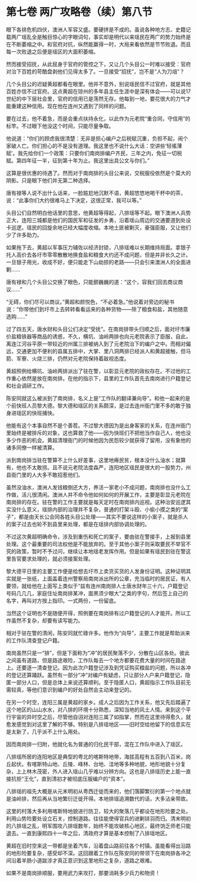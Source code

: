 # 第七卷 两广攻略卷（续）第八节

眼下各排危机四伏，澳洲人军容又盛。要硬拼是不成的。虽说各种地方志、史籍记载两广瑶乱全是触目惊心的字眼词句，事实却是明代以来瑶民在两广的势力始终是在不断萎缩之中。和官府对抗，纵然能赢得一时，大局来看依然是节节败退。而且每一次败退之后便是瑶区的大面积萎缩。

 

然而接受招抚，从此屈身于官府的管控之下，又让几个头目公一时难以接受：官府对治下百姓的苛酷盘剥他们见得太多了。一旦接受“招抚”，岂不是“人为刀俎”？

 

几个头目公的迟疑黄超都看在眼里。他并不意外，别说瑶民信不过官府，就是其他百姓亦信不过官府。这点黄超在琼州的多年县主任生涯中是深有体会――可以说17世纪的中下层社会里，官府的信用已是荡然无存。他每到一地，要花很大的力气才能重建这种信用。现在他在连州又遇到了同样的问题。

 

要在过去，他不着急，而是会重点扶持永化，以此作为元老院“重合同，守信用”的标竿。不过眼下他没这个时间，只能尽量争取。

 

他说道：“你们的顾虑我很清楚：无非是担心编户之后税赋沉重，负担不起，闹个家破人亡。你们担心的不是没有道理。我这里也不说什么大话：空讲些‘轻徭薄赋’。我先给你们一个政策：只要你们南岗排编户齐民，三年之内，免征一切税赋。第四年征一半，征到第十年为止。我这里出具公文与你们。”

 

这算是很优惠的待遇了。然而对于南岗排的头目公来说，交税服役依然是个莫大的阴影。只是眼下他们并无第二种选择。

 

唐有禄等人说不出什么话来，一脸尴尬地沉默不语，黄超悠悠地喝干杯中的茶，说：“此事你们大约很难马上下决定，这很正常，我可以等。”

 

头目公们自然明白他话里的意思，他黄超等得起，八排瑶等不起。眼下澳洲人兵势正大，连阳三城都是他们的国民军和征发的乡勇，沿着瑶山周边的交通要道到处设卡巡逻。瑶民的回旋余地已经大幅度收缩。本地土匪被剿灭，豪强臣服，又让他们少了许多助力。

 

如果拖下去，黄超以军事压力辅佐以经济封锁，八排瑶难以长期维持局面。拿银子托人高价去各圩市零零散散地换食盐和粮食大约还不成问题，但是并非长久之计。一旦银子用光，收成不好，便只能走下山劫掠的老路――只会引来澳洲人的全面进剿……

 

唐有禄和几个头目公交换了眼色，只能颤巍巍的道：“这个，容我们回去商议商议……”

 

“无碍，你们尽可以商议。”黄超和颜悦色，“不必着急。”他说着对旁边的秘书说：“你带他们到圩市上去转转看看运来的各种货物――除了粮食和盐，其他随意选购……”

 

过了四五天，唐水财和头目公们决定“受抚”。在南岗排带头归顺之后，面对圩市廉价盐粮铁器等商品的诱惑，不久，横坑、油岭两排也向元老院表示了臣服，自此，离连江河谷平原一带较近的州属三排被纳入到了元老院治下的编户之中。而相对偏远，交通更加不便利的县属五排中，大掌、里八洞两排已经派人和黄超接触，但马箭、军寮、火烧三排，仍然对元老院保持着敌视态度。

 

黄超照例给横坑、油岭两排派出了驻在警，以彰显元老院的政权存在。不过他的工作重心依然是放在南岗排。在他的指示下，县里的工作队首先去南岗进行户籍登记和社会调研工作。

 

陈安同就这么被派到了南岗排，名义上是“工作队的翻译兼向导”。和他一起来的是个前快班人员黎大德。黎大德和瑶区的关系颇深，是过去连州衙门里不多的敢于独身进瑶区的快班捕快。

 

他能有这个本事自然不是个善茬。不过黎大德因为是出身客家的关系，在连州衙门里始终是被排斥的对象，这也算救了他――因为快班们不把他当作自己人，他也没多少作恶的机会。黄超清理衙门的时候他因为民怨较少就获得了留用，没有象他的诸多同僚一样被清算。

 

派到南岗排当驻在警算不上什么好差事，这里地瘠民贫，根本没什么油水；就算有，他也不太敢捞。且不说元老院法度森严，连阳地区瑶民是很大的一股势力，州县衙门里的人大多不敢招惹他们。

 

虽然没油水，澳洲人发钱粮倒还大方，养活一家老小不成问题，南岗排也没什么工作做，活儿很清闲。澳洲人并不命令他如何如何的开展工作，主要是彰显元老院在南岗排的存在。驻在警的工作主要就是每天定时在南岗排内巡视。这种治安巡逻其实没什么意义，瑶排内部的治理并不复杂，普通的打架斗殴、小偷小摸之类的“案子”，都是由天长公会同各姓头目公处理――其实不要说这样的小案子，就是杀人的案子过去也轮不到县里来处理，都是在瑶排内部协调处理的。

 

不过这次黄超明确命令，涉及到重伤和死亡的案子，要由驻在警接手，上报到县里处理。这个最重要的司法权他是不能放弃的。至于其他小案子则采取要民不举官不究的政策，暂时不予过问，继续让本地瑶老发挥作用。但是如果有瑶民到驻在警这里告官要求处理的，就必须接案处理。

 

黎大德平日里的主要工作便是给想去圩市上卖货买货的人发身份证明。这种证明其实就是一张纸，上面盖着连州警察局南岗派出所的公章，充当临时的居民证，有人要领，就给他在上面写上类似于“兹有连州南岗排人士唐水财年三十六，户籍登记号码几几几，家庭住址南岗排某冲，面黑须少眼大”之类的字句，然后签上自己的名字，再叫对方按上指印。一式两份，一份留底。

 

当然这个证明也不是随便开得，照例要在南岗排有过户籍登记的人才能开。所以工作虽然不复杂，却要有读写能力。

 

相对于驻在警的清闲，陈安同就忙碌许多。他作为“向导”，主要工作就是帮助派来的工作队清查登记户籍。

 

南岗虽然只是一“排”，但是下面称为“冲”的居民聚落不少，分散在山区各处。彼此之间虽有道路，但是路途艰险，工作队每去一个地方都要花费大量的时间在路途上。还要逐一清查登记。因为此次户籍登记涉及到凭证购买粮盐的问题，所以各冲的登记还算踊跃。虽然有一部分“冲”对编户有疑虑，只让部分人户来户籍登记，隐匿一部分人口，但是总体上来说还算顺利。至于隐匿人口，黄超指示工作队目前无需较真，等他们意识到编户的好处自然会主动来登记的。

 

在另一个时空，连阳三属是黄超的家乡。成人之后因为工作关系，他又先后踏遍了这个地区的山山水水，对八排的环境十分熟悉，深知当地的风土人情。来到这个平行宇宙的异时空之后，尽管他自诩对连阳三属了如指掌，然而在这里待得愈久，就愈发感觉到对这里了解的不够。特别是八排瑶地区――旧时空给他留下的信息实在是太新了，几乎派不上什么用处。

 

因而南岗排一归附，他就化名为普通的归化民干部，混在工作队中进入了瑶区。

 

八排瑶所居的连阳地区是典型的粤北的喀斯特地带，海拔高程有五百到八百米，岗丘起伏。有喀斯特山地、丘陵、峰林、台地、洼地等多种地貌，地形地貌十分复杂，上上林木茂密，外人进入瑶山几乎难以分辨方向。这也是八排瑶历史上能一直接抗拒“王化”，直到清初才被彻底压服编户的“资本”。

 

八排瑶的祖先大概是从元末明初从粤西迁徙而来的，他们落脚繁衍的第一个地点就是油岭排，然后再从当地繁衍迁徙开得。本地排瑶追溯数代的话，大多沾亲带故。

 

这里的村落大多利用喀斯特地貌进行防卫，较大的聚落几乎都设在地形险要之处。利用山势险要处设立石关，控制道路。往往能使得官兵的进剿铩羽而归。清末明初的八排瑶之乱，明军围攻八排瑶数年，始终不能攻破核心地区，最终饷乏师老只能退去。一直到康熙四十一年之后，清政府才算是基本控制了八排瑶地区。

 

黄超在旧时空来这一带都是坐着汽车，沿着盘山路前往各个村镇。虽能看得出沿路的地形险要复杂，感受却不深。这回跟着工作队在陈安同的带领下在南岗排各冲之间沿着羊肠小道跋涉才真正意识到这里地形之复杂，道路之艰难。

 

如果不是南岗排顺服，要用武力来攻打，那要消耗多少兵力和物资！